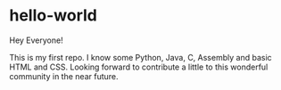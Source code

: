 hello-world
===========

Hey Everyone!

This is my first repo. I know some Python, Java, C, Assembly and basic HTML and CSS.
Looking forward to contribute a little to this wonderful community in the near future.
